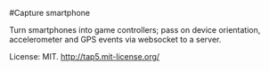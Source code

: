 #Capture smartphone

Turn smartphones into game controllers; pass on device orientation, accelerometer and GPS events via websocket to a server. 


License: MIT. 
http://tap5.mit-license.org/